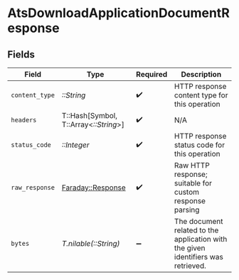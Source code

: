 # AtsDownloadApplicationDocumentResponse


## Fields

| Field                                                                             | Type                                                                              | Required                                                                          | Description                                                                       |
| --------------------------------------------------------------------------------- | --------------------------------------------------------------------------------- | --------------------------------------------------------------------------------- | --------------------------------------------------------------------------------- |
| `content_type`                                                                    | *::String*                                                                        | :heavy_check_mark:                                                                | HTTP response content type for this operation                                     |
| `headers`                                                                         | T::Hash[Symbol, T::Array<*::String*>]                                             | :heavy_check_mark:                                                                | N/A                                                                               |
| `status_code`                                                                     | *::Integer*                                                                       | :heavy_check_mark:                                                                | HTTP response status code for this operation                                      |
| `raw_response`                                                                    | [Faraday::Response](https://www.rubydoc.info/gems/faraday/Faraday/Response)       | :heavy_check_mark:                                                                | Raw HTTP response; suitable for custom response parsing                           |
| `bytes`                                                                           | *T.nilable(::String)*                                                             | :heavy_minus_sign:                                                                | The document related to the application with the given identifiers was retrieved. |
